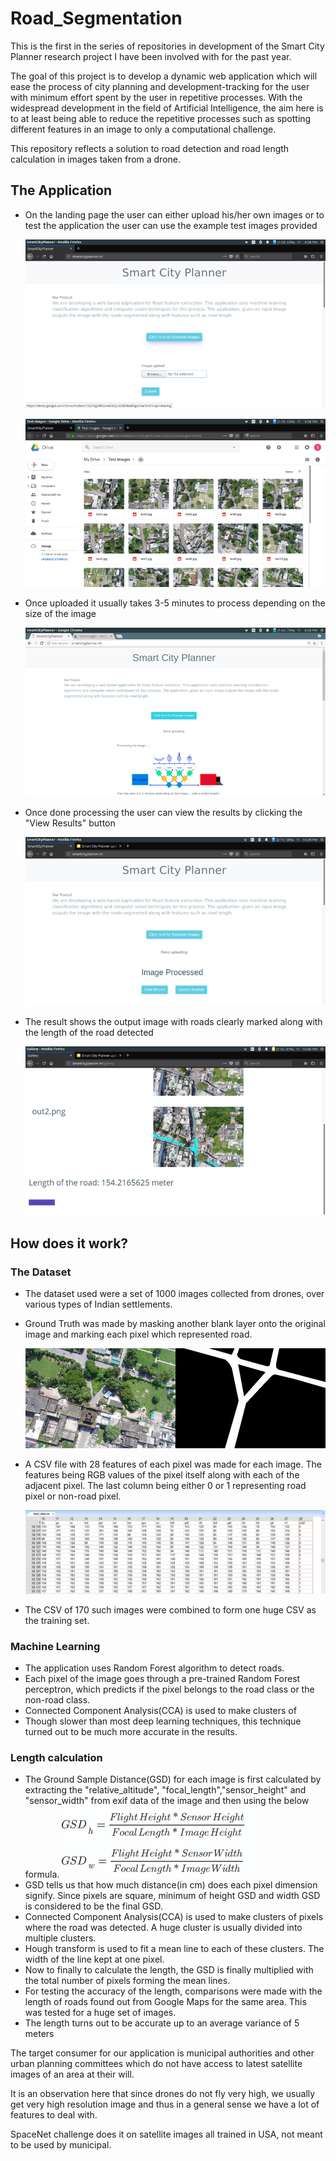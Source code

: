 # Road_Segmentation
This is the first in the series of repositories in development of the Smart City Planner research project I have been involved with for the past year.

The goal of this project is to develop a dynamic web application which will ease the process of city planning and development-tracking for the user with minimum effort spent by the user in repetitive processes. With the widespread development in the field of Artificial Intelligence, the aim here is to at least being able to reduce the repetitive processes such as spotting different features in an image to only a computational challenge.

This repository reflects a solution to road detection and road length calculation in images taken from a drone.

## The Application
* On the landing page the user can either upload his/her own images or to test the application the user can use the example test images provided

  ![](images/Picture1.png)

  ![](images/Picture2.png)
* Once uploaded it usually takes 3-5 minutes to process depending on the size of the image

  ![](images/Picture4.png)
* Once done processing the user can view the results by clicking the "View Results" button

  ![](images/Picture5.png)
* The result shows the output image with roads clearly marked along with the length of the road detected

  ![](images/Picture6.png)

## How does it work?
### The Dataset
* The dataset used were a set of 1000 images collected from drones, over various types of Indian settlements.
* Ground Truth was made by masking another blank layer onto the original image and marking each pixel which represented road.

  ![](images/dataset1.jpg)
* A CSV file with 28 features of each pixel was made for each image. The features being RGB values of the pixel itself along with each of the adjacent pixel. The last column being either 0 or 1 representing road pixel or non-road pixel.

  ![](images/dataset2.png)
* The CSV of 170 such images were combined to form one huge CSV as the training set.

### Machine Learning
* The application uses Random Forest algorithm to detect roads.
* Each pixel of the image goes through a pre-trained Random Forest perceptron, which predicts if the pixel belongs to the road class or the non-road class.
* Connected Component Analysis(CCA) is used to make clusters of
* Though slower than most deep learning techniques, this technique turned out to be much more accurate in the results.

### Length calculation
* The Ground Sample Distance(GSD) for each image is first calculated by extracting the "relative_altitude", "focal_length","sensor_height" and "sensor_width" from exif data of the image and then using the below formula.
![](images/gsd2.PNG)
* GSD tells us that how much distance(in cm) does each pixel dimension signify. Since pixels are square, minimum of height GSD and width GSD is considered to be the final GSD.
* Connected Component Analysis(CCA) is used to make clusters of pixels where the road was detected. A huge cluster is usually divided into multiple clusters.
* Hough transform is used to fit a mean line to each of these clusters. The width of the line kept at one pixel.
* Now to finally to calculate the length, the GSD is finally multiplied with the total number of pixels forming the mean lines.
* For testing the accuracy of the length, comparisons were made with the length of roads found out from Google Maps for the same area. This was tested for a huge set of images.
* The length turns out to be accurate up to an average variance of 5 meters


The target consumer for our application is municipal authorities and other urban planning committees which do not have access to latest satellite images of an area at their will.

It is an observation here that since drones do not fly very high, we usually get very high resolution image and thus in a general sense we have a lot of features to deal with.

SpaceNet challenge does it on satellite images all trained in USA, not meant to be used by municipal.
